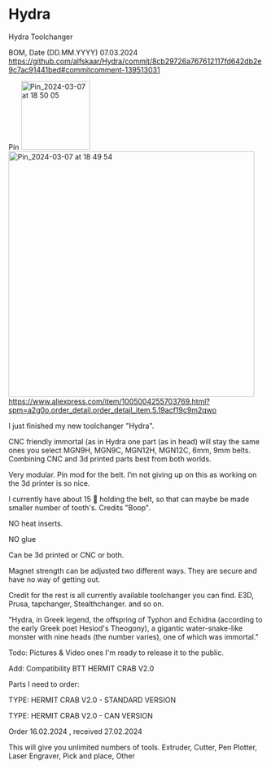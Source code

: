 # Hydra
Hydra Toolchanger

BOM, Date (DD.MM.YYYY) 07.03.2024
https://github.com/alfskaar/Hydra/commit/8cb29726a767612117fd642db2e9c7ac91441bed#commitcomment-139513031

Pin
<img width="135" alt="Pin_2024-03-07 at 18 50 05" src="https://github.com/alfskaar/Hydra/assets/31868161/6185ba89-0f6f-4dcc-b056-ccb20392aa4d">
<img width="483" alt="Pin_2024-03-07 at 18 49 54" src="https://github.com/alfskaar/Hydra/assets/31868161/eb194f39-679a-4cb4-9227-06a30563873d">
https://www.aliexpress.com/item/1005004255703769.html?spm=a2g0o.order_detail.order_detail_item.5.19acf19c9m2qwo


I just finished my new toolchanger "Hydra".

CNC friendly
immortal (as in Hydra one part (as in head) will stay the same ones you select MGN9H, MGN9C, MGN12H, MGN12C, 6mm, 9mm belts.
Combining  CNC and 3d printed parts best from both worlds.

Very modular.
Pin mod for the belt. I’m not giving up on this as working on the 3d printer is so nice.

I currently have about 15 🦷 holding the belt, so that can maybe be made smaller number of tooth's. Credits "Boop".

NO heat inserts.

NO glue

Can be 3d printed or CNC or both.

Magnet strength can be adjusted two different ways. They are secure and have no way of getting out.

Credit for the rest is all currently available toolchanger you can find. E3D, Prusa, tapchanger, Stealthchanger. and so on.

"Hydra, in Greek legend, the offspring of Typhon and Echidna (according to the early Greek poet Hesiod's Theogony), a gigantic water-snake-like monster with nine heads (the number varies), one of which was immortal."

Todo:
Pictures & Video ones I'm ready to release it to the public.


Add: Compatibility
BTT HERMIT CRAB V2.0

Parts I need to order:

TYPE: HERMIT CRAB V2.0 - STANDARD VERSION

TYPE: HERMIT CRAB V2.0 - CAN VERSION

Order 16.02.2024 , received 27.02.2024

This will give you unlimited numbers of tools.
Extruder,
Cutter,
Pen Plotter,
Laser Engraver,
Pick and place,
Other 
